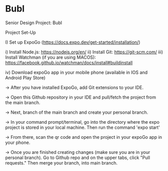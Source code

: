 # Bubl
Senior Design Project: Bubl

Project Set-Up

I) Set up ExpoGo (https://docs.expo.dev/get-started/installation/)

i) Install Node.js: https://nodejs.org/en/ 
ii) Install Git:  https://git-scm.com/
iii) Install Watchman (if you are using MACOS): https://facebook.github.io/watchman/docs/install#buildinstall

iv) Download expoGo app in your mobile phone (available in IOS and Android Play Store)

-> After you have installed ExpoGo, add Git extensions to your IDE. 

-> Open this Github repository in your IDE and pull/fetch the project from the main branch.

-> Next, branch of the main branch and create your personal branch.

-> In your command prompt/terminal, go into the directory where the expo project is stored in your local machine. Then run the command 'expo start'

-> From  there, scan the qr code and open the project in your expoGo app in your phone.

-> Once you are finished creating changes (make sure you are in your personal branch). Go to Github repo and on the upper tabs,
click "Pull requests." Then merge your branch, into main branch.
